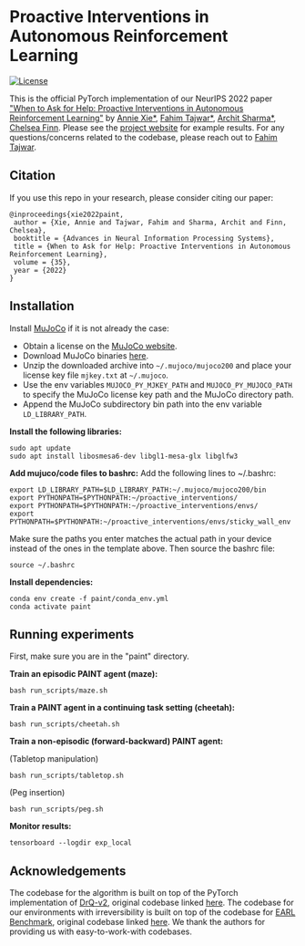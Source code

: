 # Proactive Interventions in Autonomous Reinforcement Learning
[![License](https://img.shields.io/badge/license-MIT-blue.svg)](https://github.com/rlworkgroup/metaworld/blob/master/LICENSE)

This is the official PyTorch implementation of our NeurIPS 2022 paper ["When to Ask for Help: Proactive Interventions in Autonomous Reinforcement Learning"](https://arxiv.org/abs/2210.10765) by [Annie Xie*](https://anxie.github.io/), [Fahim Tajwar*](https://tajwarfahim.github.io/), [Archit Sharma*](https://architsharma97.github.io/), [Chelsea Finn](https://ai.stanford.edu/~cbfinn/). Please see the [project website](https://sites.google.com/view/proactive-interventions) for example results. For any questions/concerns related to the codebase, please reach out to [Fahim Tajwar](mailto:tajwarfahim932@gmail.com).

## Citation

If you use this repo in your research, please consider citing our paper:

```
@inproceedings{xie2022paint,
 author = {Xie, Annie and Tajwar, Fahim and Sharma, Archit and Finn, Chelsea},
 booktitle = {Advances in Neural Information Processing Systems},
 title = {When to Ask for Help: Proactive Interventions in Autonomous Reinforcement Learning},
 volume = {35},
 year = {2022}
}
```

## Installation
Install [MuJoCo](http://www.mujoco.org/) if it is not already the case:

* Obtain a license on the [MuJoCo website](https://www.roboti.us/license.html).
* Download MuJoCo binaries [here](https://www.roboti.us/index.html).
* Unzip the downloaded archive into `~/.mujoco/mujoco200` and place your license key file `mjkey.txt` at `~/.mujoco`.
* Use the env variables `MUJOCO_PY_MJKEY_PATH` and `MUJOCO_PY_MUJOCO_PATH` to specify the MuJoCo license key path and the MuJoCo directory path.
* Append the MuJoCo subdirectory bin path into the env variable `LD_LIBRARY_PATH`.

**Install the following libraries:**

```
sudo apt update
sudo apt install libosmesa6-dev libgl1-mesa-glx libglfw3
```

**Add mujuco/code files to bashrc:**
Add the following lines to ~/.bashrc:

```
export LD_LIBRARY_PATH=$LD_LIBRARY_PATH:~/.mujoco/mujoco200/bin
export PYTHONPATH=$PYTHONPATH:~/proactive_interventions/
export PYTHONPATH=$PYTHONPATH:~/proactive_interventions/envs/
export PYTHONPATH=$PYTHONPATH:~/proactive_interventions/envs/sticky_wall_env
```

Make sure the paths you enter matches the actual path in your device instead of the ones in the template above. Then source the bashrc file:

```
source ~/.bashrc
```

**Install dependencies:**

```
conda env create -f paint/conda_env.yml
conda activate paint
```


## Running experiments

First, make sure you are in the "paint" directory.

**Train an episodic PAINT agent (maze):**

```
bash run_scripts/maze.sh
```

**Train a PAINT agent in a continuing task setting (cheetah):**

```
bash run_scripts/cheetah.sh
```

**Train a non-episodic (forward-backward) PAINT agent:**

(Tabletop manipulation)

```
bash run_scripts/tabletop.sh
```

(Peg insertion)

```
bash run_scripts/peg.sh
```

**Monitor results:**

```
tensorboard --logdir exp_local
```

## Acknowledgements

The codebase for the algorithm is built on top of the PyTorch implementation of [DrQ-v2](https://arxiv.org/abs/2107.09645), original codebase linked [here](https://github.com/facebookresearch/drqv2). The codebase for our environments with irreversibility is built on top of the codebase for [EARL Benchmark](https://arxiv.org/abs/2112.09605), original codebase linked [here](https://github.com/architsharma97/earl_benchmark). We thank the authors for providing us with easy-to-work-with codebases.
